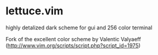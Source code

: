 lettuce.vim
===========

highly detalized dark scheme for gui and 256 color terminal

Fork of the excellent color scheme by Valentic Valyaeff (http://www.vim.org/scripts/script.php?script_id=1975)
